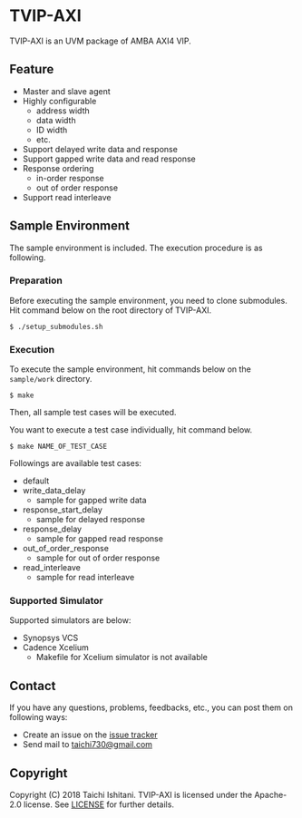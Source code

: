 # TVIP-AXI

TVIP-AXI is an UVM package of AMBA AXI4 VIP.

## Feature

* Master and slave agent
* Highly configurable
    * address width
    * data width
    * ID width
    * etc.
* Support delayed write data and response
* Support gapped write data and read response
* Response ordering
    * in-order response
    * out of order response
* Support read interleave

## Sample Environment

The sample environment is included. The execution procedure is as following.

### Preparation

Before executing the sample environment, you need to clone submodules. Hit command below on the root directory of TVIP-AXI.

    $ ./setup_submodules.sh

### Execution

To execute the sample environment, hit commands below on the `sample/work` directory.

    $ make

Then, all sample test cases will be executed.

You want to execute a test case individually, hit command below.

    $ make NAME_OF_TEST_CASE

Followings are available test cases:

* default
* write_data_delay
    * sample for gapped write data
* response_start_delay
    * sample for delayed response
* response_delay
    * sample for gapped read response
* out_of_order_response
    * sample for out of order response
* read_interleave
    * sample for read interleave

### Supported Simulator

Supported simulators are below:

* Synopsys VCS
* Cadence Xcelium
    * Makefile for Xcelium simulator is not available

## Contact

If you have any questions, problems, feedbacks, etc., you can post them on following ways:

* Create an issue on the [issue tracker](https://github.com/taichi-ishitani/tvip-axi/issues)
* Send mail to [taichi730@gmail.com](mailto:taichi730@gmail.com)

## Copyright

Copyright (C) 2018 Taichi Ishitani.
TVIP-AXI is licensed under the Apache-2.0 license. See [LICENSE](LICENSE) for further details.
